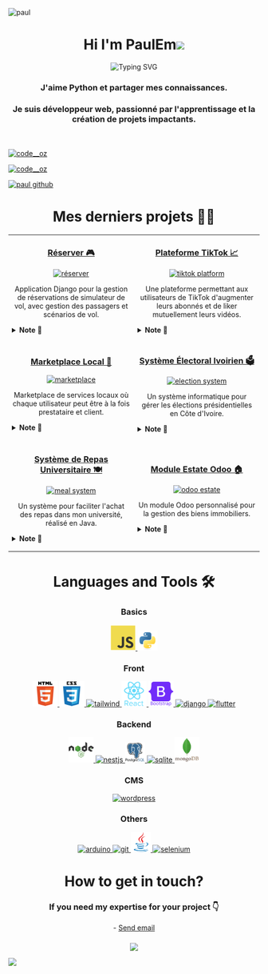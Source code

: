 <p align="left"> <img src="https://komarev.com/ghpvc/?username=code-oz&label=Profile%20views&color=0e75b6&style=flat" alt="paul" /> </p>

<h1 align="center">Hi I'm PaulEm<img src="https://raw.githubusercontent.com/MartinHeinz/MartinHeinz/master/wave.gif" width="30px"></h1>

<!-- Intro -->
<p style="margin: 15px;" align="center">
    <!-- <img src="https://readme-typing-svg.herokuapp.com?duration=2000&color=EBD41B&center=true&vCenter=true&lines=developer+fullstack;vuejs+for+life"> -->
    <img src="https://readme-typing-svg.herokuapp.com?font=Fira+Code&pause=1000&color=4CAF50&width=435&lines=D%C3%A9veloppeur+Fullstack+passionn%C3%A9+%E2%9D%A4%EF%B8%8F%E2%80%8D%F0%9F%94%A5;Cr%C3%A9ateur+de+projets+innovants+%F0%9F%92%AB;Toujours+%C3%A0+la+recherche+de+nouveaux+d%C3%A9fis+%E2%9C%A8;J'aime+r%C3%A9soudre+des+probl%C3%A8mes+complexes;D%C3%A9veloppeur+Python%2C+JavaScript;Rien+n'est+impossible+avec+la+technologie;En+mission+pour+rendre+le+d%C3%A9veloppement+plus+accessible+%E2%9D%A4%EF%B8%8F" alt="Typing SVG" >
    <h3 align="center">J'aime Python et partager mes connaissances.</h3>
    <h3 align="center">Je suis développeur web, passionné par l'apprentissage et la création de projets impactants.</h3>

</p>

<!-- Social network -->
<p style="margin-top: 50px;">
    <p align="left">
        <a href="https://x.com/Emauricepaul" target="blank"><img src="https://img.shields.io/twitter/follow/code__oz?logo=twitter&style=for-the-badge" alt="code__oz" /></a>
    </p>
    <p align="left">
        <a href="http://www.youtube.com/@Zi%C3%A9MauricePaulEmmanuelOuattara" target="blank"><img src="https://img.shields.io/youtube/channel/subscribers/UCC675U1ZUPFASsK9-FjawtA?style=social" alt="code__oz" /></a>
    </p>
    <p align="left">
        <a href="https://github.com/ZieTech-dev" target="blank"><img src="https://img.shields.io/github/followers/code-oz?style=social" alt="paul github" /></a>
    </p>

</p>

<!-- Projects -->
<h1 align="center">Mes derniers projets 👨‍💻</h1>
<div align="center">
  <table>
        <tr>
            <td width="50%">
                <h3 align="center">
                    <a href="https://your-django-project-link.com" target="_blank" rel="noreferrer">Réserver 🎮</a>
                </h3>
                <p align="center">
                    <a href="https://your-django-project-link.com" target="_blank" rel="noreferrer"> <img src="./static/reserver.gif" alt="réserver" /> </a>
                    <p align="center">
                        Application Django pour la gestion de réservations de simulateur de vol, avec gestion des passagers et scénarios de vol.
                    </p>
                    <details>
                        <summary>
                        <b>Note 📝</b>
                        </summary>
                        J'ai utilisé Django, HTML, CSS, et JavaScript pour la partie frontend. Gestion de base de données avec PostgreSQL.
                    </details>
                </p>
            </td>
            <td width="50%">
                <h3 align="center">
                    <a href="https://your-tiktok-platform-link.com" target="_blank" rel="noreferrer">Plateforme TikTok 📈</a>
                </h3>
                <p align="center">
                    <a href="https://your-tiktok-platform-link.com" target="_blank" rel="noreferrer"> <img src="./static/tiktok-platform.gif" alt="tiktok platform" width="50%"/> </a>
                    <p align="center">
                        Une plateforme permettant aux utilisateurs de TikTok d'augmenter leurs abonnés et de liker mutuellement leurs vidéos.
                    </p>
                    <details>
                        <summary>
                        <b>Note 📝</b>
                        </summary>
                        Création d'une plateforme avec React et Node.js. Intégration d'API pour gérer les interactions des utilisateurs.
                    </details>
                </p>
            </td>
        </tr>
        <tr>
            <td width="50%">
                <h3 align="center">
                    <a href="https://your-marketplace-link.com" target="_blank" rel="noreferrer">Marketplace Local 💼</a>
                </h3>
                <p align="center">
                    <a href="https://your-marketplace-link.com" target="_blank" rel="noreferrer"> <img src="./static/marketplace.gif" alt="marketplace" /> </a>
                    <p align="center">
                        Marketplace de services locaux où chaque utilisateur peut être à la fois prestataire et client.
                    </p>
                    <details>
                        <summary>
                        <b>Note 📝</b>
                        </summary>
                        Développement avec React, Node.js et MongoDB pour la gestion des utilisateurs et des services.
                    </details>
                </p>
            </td>
            <td width="50%">
                <h3 align="center">
                    <a href="https://your-election-system-link.com" target="_blank" rel="noreferrer">Système Électoral Ivoirien 🗳️</a>
                </h3>
                <p align="center">
                    <a href="https://your-election-system-link.com" target="_blank" rel="noreferrer"> <img src="./static/election-system.gif" alt="election system" /> </a>
                    <p align="center">
                        Un système informatique pour gérer les élections présidentielles en Côte d'Ivoire.
                    </p>
                    <details>
                        <summary>
                        <b>Note 📝</b>
                        </summary>
                        Utilisation de Java pour le développement de la logique backend et JavaFX pour l'interface utilisateur.
                    </details>
                </p>
            </td>
        </tr>
        <tr>
            <td width="50%">
                <h3 align="center">
                    <a href="https://your-university-meal-system-link.com" target="_blank" rel="noreferrer">Système de Repas Universitaire 🍽️</a>
                </h3>
                <p align="center">
                    <a href="https://your-university-meal-system-link.com" target="_blank" rel="noreferrer"> <img src="./static/university-meal.gif" alt="meal system" width="50%"/> </a>
                    <p align="center">
                        Un système pour faciliter l'achat des repas dans mon université, réalisé en Java.
                    </p>
                    <details>
                        <summary>
                        <b>Note 📝</b>
                        </summary>
                        Développement d'une application console en Java avec gestion des repas et des paiements.
                    </details>
                </p>
            </td>
            <td width="50%">
                <h3 align="center">
                    <a href="https://your-odoo-project-link.com" target="_blank" rel="noreferrer">Module Estate Odoo 🏠</a>
                </h3>
                <p align="center">
                    <a href="https://your-odoo-project-link.com" target="_blank" rel="noreferrer"> <img src="./static/odoo-estate.gif" alt="odoo estate" /> </a>
                    <p align="center">
                        Un module Odoo personnalisé pour la gestion des biens immobiliers.
                    </p>
                    <details>
                        <summary>
                        <b>Note 📝</b>
                        </summary>
                        Création du module avec Python et Odoo, avec personnalisation pour répondre aux besoins spécifiques du projet.
                    </details>
                </p>
            </td>
        </tr>
  </table>
</div>



<!-- Old Projects -->


<!-- Technos -->
<h1 align="center">Languages and Tools 🛠</h1>
<h3 align="center">Basics</h3>
<p align="center">
    <a href="https://developer.mozilla.org/en-US/docs/Web/JavaScript" target="_blank">
		<img src="https://raw.githubusercontent.com/devicons/devicon/master/icons/javascript/javascript-original.svg" alt="javascript" width="50" height="50"/>
	</a>
    <a href="https://www.python.org" target="_blank" rel="noreferrer">
		<img src="https://raw.githubusercontent.com/devicons/devicon/master/icons/python/python-original.svg" alt="python" width="40" height="40"/>
	</a>

</p>
<h3 align="center">Front</h3>
<p align="center">
    <a href="https://www.w3.org/html/" target="_blank" rel="noreferrer">
		<img src="https://raw.githubusercontent.com/devicons/devicon/master/icons/html5/html5-original-wordmark.svg" alt="html5" width="50" height="50"/>
	</a>
    <a href="https://www.w3schools.com/css/" target="_blank" rel="noreferrer">
		<img src="https://raw.githubusercontent.com/devicons/devicon/master/icons/css3/css3-original-wordmark.svg" alt="css3" width="50" height="50"/>
	</a>
    <a href="https://tailwindcss.com/" target="_blank" rel="noreferrer">
		<img src="https://www.vectorlogo.zone/logos/tailwindcss/tailwindcss-icon.svg" alt="tailwind" width="50" height="50"/>
	</a>
    <a href="https://reactjs.org/" target="_blank" rel="noreferrer">
		<img src="https://raw.githubusercontent.com/devicons/devicon/master/icons/react/react-original-wordmark.svg" alt="react" width="50" height="50"/>
	</a>
    <a href="https://getbootstrap.com" target="_blank" rel="noreferrer">
		<img src="https://raw.githubusercontent.com/devicons/devicon/master/icons/bootstrap/bootstrap-plain-wordmark.svg" alt="bootstrap" width="50" height="50"/>
	</a>
    <a href="https://www.djangoproject.com/" target="_blank" rel="noreferrer">
		<img src="https://cdn.worldvectorlogo.com/logos/django.svg" alt="django" width="50" height="50"/>
	</a>
    <a href="https://flutter.dev" target="_blank" rel="noreferrer">
		<img src="https://www.vectorlogo.zone/logos/flutterio/flutterio-icon.svg" alt="flutter" width="50" height="50"/>
	</a>

</p>

<h3 align="center">Backend</h3>
<p align="center">
    <a href="https://nodejs.org" target="_blank"> <img src="https://raw.githubusercontent.com/devicons/devicon/master/icons/nodejs/nodejs-original-wordmark.svg" alt="nodejs" width="50" height="50"/> </a>
    <a href="https://nestjs.com/" target="_blank"> <img src="https://d33wubrfki0l68.cloudfront.net/e937e774cbbe23635999615ad5d7732decad182a/26072/logo-small.ede75a6b.svg" alt="nestjs" width="50" height="50"/> </a>
    <a href="https://www.postgresql.org" target="_blank" rel="noreferrer"> <img src="https://raw.githubusercontent.com/devicons/devicon/master/icons/postgresql/postgresql-original-wordmark.svg" alt="postgresql" width="40" height="40"/> </a>
    <a href="https://www.sqlite.org/" target="_blank" rel="noreferrer">
        <img src="https://www.vectorlogo.zone/logos/sqlite/sqlite-icon.svg" alt="sqlite" width="40" height="40"/>
    </a>
    <a href="https://www.mongodb.com/" target="_blank"> <img src="https://raw.githubusercontent.com/devicons/devicon/master/icons/mongodb/mongodb-original-wordmark.svg" alt="mongodb" width="50" height="50"/> </a>
    
</p>
<h3 align="center">CMS</h3>
<p align="center">
	<a href="https://wordpress.com/" target="_blank" rel="noreferrer"> <img src="https://www.vectorlogo.zone/logos/wordpress/wordpress-icon.svg" alt="wordpress" width="40" height="40"/> </a>
</p>
<h3 align="center">Others</h3>
<p align="center">
    <a href="https://www.arduino.cc/" target="_blank" rel="noreferrer">
        <img src="https://cdn.worldvectorlogo.com/logos/arduino-1.svg" alt="arduino" width="40" height="40"/>
    </a>
    <a href="https://git-scm.com/" target="_blank" rel="noreferrer">
        <img src="https://www.vectorlogo.zone/logos/git-scm/git-scm-icon.svg" alt="git" width="40" height="40"/>
    </a>
    <a href="https://www.java.com" target="_blank" rel="noreferrer">
        <img src="https://raw.githubusercontent.com/devicons/devicon/master/icons/java/java-original.svg" alt="java" width="40" height="40"/>
    </a>
    <a href="https://www.selenium.dev" target="_blank" rel="noreferrer">
        <img src="https://raw.githubusercontent.com/detain/svg-logos/780f25886640cef088af994181646db2f6b1a3f8/svg/selenium-logo.svg" alt="selenium" width="40" height="40"/>
    </a>
</p>

<!-- Contact -->
<h1 align="center">How to get in touch?</h1>
<h3 align="center">If you need my expertise for your project 👇</h3>

<p align="center">
    - <a href="mailto:paulemmanuelouattara@gmail.com">Send email</a>
    <p style='margin-bottom: 20px'>
    </p>
</p>


<p align="center">
    <img align="center" src="https://media.giphy.com/media/z5iCvo1oCbqt7ukMQs/giphy.gif">
</p>

![](https://quotes-github-readme.vercel.app/api?type=horizontal&theme=radical)